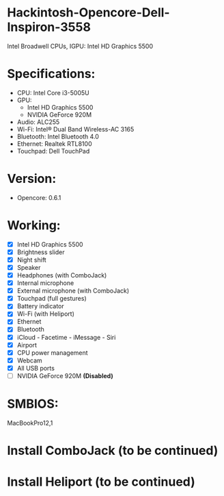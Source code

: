 # Hackintosh-Opencore-Dell-Inspiron-3558
Intel Broadwell CPUs, IGPU: Intel HD Graphics 5500

# Specifications:
* CPU: Intel Core i3-5005U
* GPU: 
  - Intel HD Graphics 5500
  - NVIDIA GeForce 920M
* Audio: ALC255
* Wi-Fi: Intel® Dual Band Wireless-AC 3165
* Bluetooth: Intel Bluetooth 4.0
* Ethernet: Realtek RTL8100
* Touchpad: Dell TouchPad

# Version: 
* Opencore: 0.6.1

# Working:
- [x] Intel HD Graphics 5500
- [x] Brightness slider
- [x] Night shift
- [x] Speaker
- [x] Headphones (with ComboJack)
- [x] Internal microphone
- [x] External microphone (with ComboJack)
- [x] Touchpad (full gestures)
- [x] Battery indicator
- [x] Wi-Fi (with Heliport)
- [x] Ethernet
- [x] Bluetooth
- [x] iCloud - Facetime - iMessage - Siri
- [x] Airport
- [x] CPU power management
- [x] Webcam
- [x] All USB ports
- [ ] NVIDIA GeForce 920M **(Disabled)**

# SMBIOS:
MacBookPro12,1

# Install ComboJack (to be continued)

# Install Heliport (to be continued)

